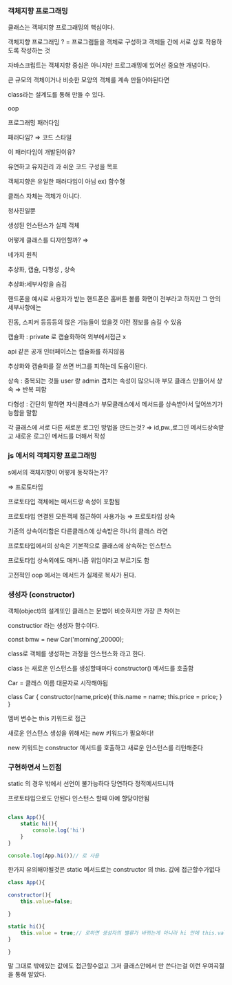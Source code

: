 ### 객체지향 프로그래밍

클래스는 객체지향 프로그래밍의 핵심이다.

객체지향 프로그래밍 ? = 프로그램들을 객체로 구성하고 객체들 간에 서로 상호 작용하도록 작성하는 것

자바스크립트는 객체지향 중심은 아니지만 프로그래밍에 있어선 중요한 개념이다.

큰 규모의 객체이거나 비슷한 모양의 객체를 계속 만들어야된다면

class라는 설계도를 통해 만들 수 있다.

oop

프로그래밍 패러다임

패러다임? ⇒ 코드 스타일

이 패러다임이 개발된이유?

유연하고 유지관리 과 쉬운 코드 구성을 목표

객체지향은 유일한 패러다임이 아님 ex) 함수형

클래스 자체는 객체가 아니다.

청사진일뿐

생성된 인스턴스가 실제 객체

어떻게 클래스를 디자인할까? ⇒

네가지 원칙

추상화, 캡슐, 다형성 , 상속

추상화:세부사항을 숨김

핸드폰을 예시로 사용자가 받는 핸드폰은 홈버튼 볼륨 화면이 전부라고 하지만 그 안의 세부사항에는

진동, 스피커 등등등의 많은 기능들이 있을것 이런 정보를 숨길 수 있음

캡슐화 : private 로 캡슐화하여 외부에서접근 x

api 같은 공개 인터페이스는 캡슐화를 하지않음

추상화와 캡슐화를 잘 쓰면 버그를 피하는데 도움이된다.

상속 : 중복되는 것들 user 랑 admin 겹치는 속성이 많으니까 부모 클래스 만들어서 상속 ⇒ 반복 피함

다형성 : 간단히 말하면 자식클래스가 부모클래스에서 메서드를 상속받아서 덮어쓰기가능함을 말함

각 클래스에 서로 다른 새로운 로그인 방법을 만드는것? ⇒ id,pw.,로그인 메서드상속받고 새로운 로그인 메서드를 더해서 작성

### js 에서의 객체지향 프로그래밍

s에서의 객체지향이 어떻게 동작하는가?

⇒ 프로토타입

프로토타입 객체에는 메서드랑 속성이 포함됨

프로토타입 연결된 모든객체 접근하여 사용가능 ⇒ 프로토타입 상속

기존의 상속이라함은 다른클래스에 상속받은 하나의 클래스 라면

프로토타입에서의 상속은 기본적으로 클래스에 상속하는 인스턴스

프로토타입 상속외에도 매커니즘 위임이라고 부르기도 함

고전적인 oop 에서는 메서드가 실제로 복사가 된다.

### 생성자 (constructor)

객체(object)의 설계또인 클래스는 문법이 비슷하지만 가장 큰 차이는

constructior 라는 생성자 함수이다.

const bmw = new Car('morning',20000);

class로 객체를 생성하는 과정을 인스턴스화 라고 한다.

class 는 새로운 인스턴스를 생성할때마다 constructor() 메서드를 호출함

Car = 클래스 이름 대문자로 시작해야됨

class Car {
constructor(name,price){
this.name = name;
this.price = price;
}
}

멤버 변수는 this 키워드로 접근

새로운 인스턴스 생성을 위해서는 new 키워드가 필요하다!

new 키워드는 constructor 메서드를 호출하고 새로운 인스턴스를 리턴해준다

### 구현하면서 느낀점

static 의 경우 밖에서 선언이 불가능하다 당연하다 정적메서드니까

프로토타입으로도 안된다 인스턴스 할때 아예 할당이안됨

```js

class App(){
    static hi(){
        console.log('hi')
    }
}

console.log(App.hi())// 로 사용

```

한가지 유의해야될것은 static 메서드로는 constructor 의 this. 값에 접근할수가없다

```js
class App(){

constructor(){
    this.value=false;

}

static hi(){
    this.value = true;// 로하면 생성자의 밸류가 바뀌는게 아니라 hi 안에 this.value 가 따로 생긴다. 뭔짓을 해도 생성자 함수에 있는 value 에는 접근할수없음
}

}

```

말 그대로 밖에있는 값에도 접근할수없고 그저 클래스안에서 만 쓴다는걸 이런 우여곡절을 통해 알았다.

